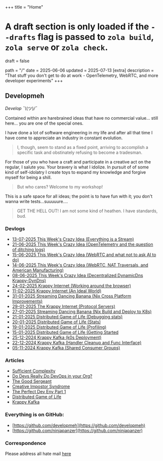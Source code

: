 +++
title = "Home"

# A draft section is only loaded if the `--drafts` flag is passed to `zola build`, `zola serve` or `zola check`.
draft = false

path = "/"
date = 2025-06-06
updated = 2025-07-13
[extra]
description = "That stuff you don't get to do at work - OpenTelemetry, WebRTC, and more developer experiments"
+++

## Developmeh
_Develop ¯\\_(ツ)_/¯_

Contained within are harebrained ideas that have no commercial value... still here... you are one of the special ones.

I have done a lot of software engineering in my life and after all that time I have come to appreciate an industry in constant evolution.
> I, though, seem to stand as a fixed point, arriving to accomplish a specific task and obstinately refusing to become a tradesman.

For those of you who have a craft and participate in a creative act on the regular, I salute you. Your bravery is what I idolize. In pursuit of of some kind of self-idolatry I create toys to expand my knowledge and forgive myself for being a shill.
>But who cares? Welcome to my workshop!

This is a safe space for all ideas; the point is to have fun with it; you don't wanna write tests...suuuuure....
> GET THE HELL OUT! I am not some kind of heathen. I have standards, bud.

### Devlogs
- [13-07-2025 This Week's Crazy Idea (Everything is a Stream)](/i-made-a-thing/this-weeks-crazy#13-07-2025)
- [21-06-2025 This Week's Crazy Idea (OpenTelemetry and the question of ditching logs)](/i-made-a-thing/this-weeks-crazy#21-06-2025)
- [15-06-2025 This Week's Crazy Idea (WebRTC and what not to ask AI to do)](/i-made-a-thing/this-weeks-crazy#15-06-2025)
- [14-06-2025 This Week's Crazy Idea (WebRTC, NAT Traversals, and American Manufacturing)](/i-made-a-thing/this-weeks-crazy#14-06-2025)
- [08-06-2025 This Week's Crazy Idea (Decentralized DynamicDns Krappy-DynDns)](/i-made-a-thing/this-weeks-crazy#08-06-2025)
- [24-02-2025 Krappy Internet (Working around the browser)](/projects/krappy-internet/#24-02-2025)
- [11-02-2025 Krappy Internet (An Ideal World)](/projects/krappy-internet/#11-02-2025)
- [31-01-2025 Streaming Dancing Banana (Nix Cross Platform Improvements)](/i-made-a-thing/ruby-streaming-banana-dancer/#31-01-2025)
- [29-01-2025 The Krappy Internet (Protocol Servers)](/projects/krappy-internet/#devlog)
- [27-01-2025 Streaming Dancing Banana (Nix Build and Deploy to K8s)](/i-made-a-thing/ruby-streaming-banana-dancer/#27-01-2025)
- [21-01-2025 Distributed Game of Life (Debugging stats)](/projects/gol/#21-01-2025)
- [20-01-2025 Distributed Game of Life (Stats)](/projects/gol/#20-01-2025)
- [19-01-2025 Distributed Game of Life (Profiling)](/projects/gol/#19-01-2025)
- [15-01-2025 Distributed Game of Life (Getting Started](/projects/gol/#15-01-2025)
- [25-12-2024 Krappy Kafka (k0s Deployment)](/i-made-a-thing/recreating-kafka-blind/#25-12-2024)
- [22-12-2024 Krappy Kafka (Handler Cleanup and Func Interface)](/i-made-a-thing/recreating-kafka-blind/#22-12-2024)
- [05-11-2024 Krappy Kafka (Shared Consumer Groups)](/i-made-a-thing/recreating-kafka-blind/#22-12-2024)

### Articles
- [Sufficient Complexity](/soft-wares/sufficient-complexity)
- [Do Devs Really Do DevOps in your Org?](/soft-wares/do-devs-really-do-devops)
- [The Good Sergeant](/soft-wares/the-good-sergeant)
- [Creative Impostor Syndrome](/soft-wares/creative-impostor-syndrome)
- [The Perfect Dev Env Part 1](/devex/the-perfect-dev-env/)
- [Distributed Game of Life](/projects/gol/)
- [Krappy Kafka](/i-made-a-thing/recreating-kafka-blind)

### Everything is on GitHub:
- [https://github.com/developmeh](https://github.com/developmeh)
- [https://github.com/ninjapanzer](https://github.com/ninjapanzer)

### Correspondence
Please address all hate mail [here](https://github.com/orgs/developmeh/discussions/categories/general)
